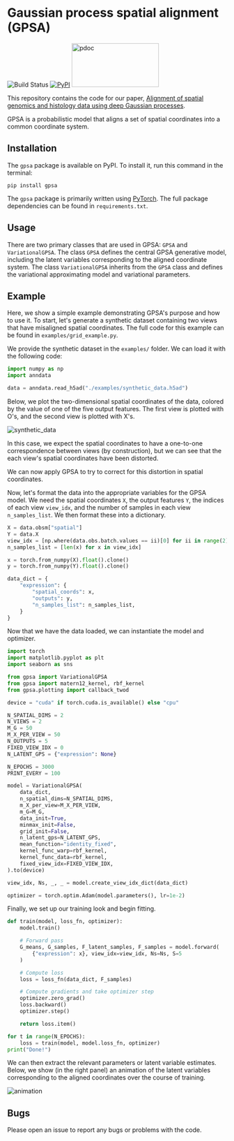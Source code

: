 # Gaussian process spatial alignment (GPSA)
![Build Status](https://github.com/andrewcharlesjones/spatial-alignment/actions/workflows/main.yml/badge.svg)
[![PyPI](https://img.shields.io/pypi/v/gpsa.svg?logo=pypi&logoColor=white&label=PyPI)](https://pypi.org/project/gpsa/)
<a href="https://andrewcharlesjones.github.io/spatial-alignment/gpsa.html"><img alt="pdoc" src="https://pdoc.dev/logo.svg" width="200" height="100" /></a>

This repository contains the code for our paper, [Alignment of spatial genomics and histology data using deep Gaussian processes](https://www.biorxiv.org/content/10.1101/2022.01.10.475692v1).

GPSA is a probabilistic model that aligns a set of spatial coordinates into a common coordinate system.

## Installation

The `gpsa` package is available on PyPI. To install it, run this command in the terminal:

```
pip install gpsa
```

The `gpsa` package is primarily written using [PyTorch](https://pytorch.org/). The full package dependencies can be found in `requirements.txt`.

## Usage

There are two primary classes that are used in GPSA: `GPSA` and `VariationalGPSA`. The class `GPSA` defines the central GPSA generative model, including the latent variables corresponding to the aligned coordinate system. The class `VariationalGPSA` inherits from the `GPSA` class and defines the variational approximating model and variational parameters.

## Example

Here, we show a simple example demonstrating GPSA's purpose and how to use it. To start, let's generate a synthetic dataset containing two views that have misaligned spatial coordinates. The full code for this example can be found in `examples/grid_example.py`.

We provide the synthetic dataset in the `examples/` folder. We can load it with the following code:

```python
import numpy as np
import anndata

data = anndata.read_h5ad("./examples/synthetic_data.h5ad")
```

Below, we plot the two-dimensional spatial coordinates of the data, colored by the value of one of the five output features. The first view is plotted with O's, and the second view is plotted with X's.

![synthetic_data](examples/synthetic_data_example.png)

In this case, we expect the spatial coordinates to have a one-to-one correspondence between views (by construction), but we can see that the each view's spatial coordinates have been distorted.

We can now apply GPSA to try to correct for this distortion in spatial coordinates.

Now, let's format the data into the appropriate variables for the GPSA model. We need the spatial coordinates `X`, the output features `Y`, the indices of each view `view_idx`, and the number of samples in each view `n_samples_list`. We then format these into a dictionary.

```python
X = data.obsm["spatial"]
Y = data.X
view_idx = [np.where(data.obs.batch.values == ii)[0] for ii in range(2)]
n_samples_list = [len(x) for x in view_idx]

x = torch.from_numpy(X).float().clone()
y = torch.from_numpy(Y).float().clone()

data_dict = {
    "expression": {
        "spatial_coords": x,
        "outputs": y,
        "n_samples_list": n_samples_list,
    }
}
```

Now that we have the data loaded, we can instantiate the model and optimizer.

```python
import torch
import matplotlib.pyplot as plt
import seaborn as sns

from gpsa import VariationalGPSA
from gpsa import matern12_kernel, rbf_kernel
from gpsa.plotting import callback_twod

device = "cuda" if torch.cuda.is_available() else "cpu"

N_SPATIAL_DIMS = 2
N_VIEWS = 2
M_G = 50
M_X_PER_VIEW = 50
N_OUTPUTS = 5
FIXED_VIEW_IDX = 0
N_LATENT_GPS = {"expression": None}

N_EPOCHS = 3000
PRINT_EVERY = 100

model = VariationalGPSA(
    data_dict,
    n_spatial_dims=N_SPATIAL_DIMS,
    m_X_per_view=M_X_PER_VIEW,
    m_G=M_G,
    data_init=True,
    minmax_init=False,
    grid_init=False,
    n_latent_gps=N_LATENT_GPS,
    mean_function="identity_fixed",
    kernel_func_warp=rbf_kernel,
    kernel_func_data=rbf_kernel,
    fixed_view_idx=FIXED_VIEW_IDX,
).to(device)

view_idx, Ns, _, _ = model.create_view_idx_dict(data_dict)

optimizer = torch.optim.Adam(model.parameters(), lr=1e-2)
```

Finally, we set up our training look and begin fitting.

```python
def train(model, loss_fn, optimizer):
    model.train()

    # Forward pass
    G_means, G_samples, F_latent_samples, F_samples = model.forward(
        {"expression": x}, view_idx=view_idx, Ns=Ns, S=5
    )

    # Compute loss
    loss = loss_fn(data_dict, F_samples)

    # Compute gradients and take optimizer step
    optimizer.zero_grad()
    loss.backward()
    optimizer.step()

    return loss.item()

for t in range(N_EPOCHS):
    loss = train(model, model.loss_fn, optimizer)
print("Done!")
```

We can then extract the relevant parameters or latent variable estimates. Below, we show (in the right panel) an animation of the latent variables corresponding to the aligned coordinates over the course of training.

![animation](examples/alignment_animation_template.gif)

## Bugs

Please open an issue to report any bugs or problems with the code.
